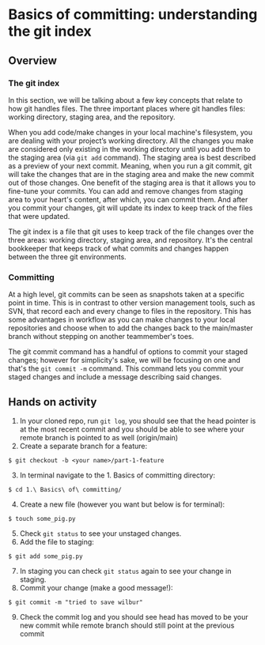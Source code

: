 # Basics of committing: understanding the git index
## Overview
### The git index
In this section, we will be talking about a few key concepts that relate to how git handles files. The three important places where git handles files: working directory, staging area, and the repository.

When you add code/make changes in your local machine's filesystem, you are dealing with your project’s working directory. All the changes you make are considered only existing in the working directory until you add them to the staging area (via `git add` command). The staging area is best described as a preview of your next commit. Meaning, when you run a git commit, git will take the changes that are in the staging area and make the new commit out of those changes. One benefit of the staging area is that it allows you to fine-tune your commits. You can add and remove changes from staging area to your heart's content, after which, you can commit them. And after you commit your changes, git will update its index to keep track of the files that were updated.

The git index is a file that git uses to keep track of the file changes over the three areas: working directory, staging area, and repository. It's the central bookkeeper that keeps track of what commits and changes happen between the three git environments.

### Committing
At a high level, git commits can be seen as snapshots taken at a specific point in time. This is in contrast to other version management tools, such as SVN, that record each and every change to files in the repository. This has some advantages in workflow as you can make changes to your local repositories and choose when to add the changes back to the main/master branch without stepping on another teammember's toes.

The git commit command has a handful of options to commit your staged changes; however for simplicity's sake, we will be focusing on one and that's the `git commit -m` command. This command lets you commit your staged changes and include a message describing said changes.

## Hands on activity
1. In your cloned repo, run `git log`, you should see that the head pointer is at the most recent commit and you should be able to see where your remote branch is pointed to as well (origin/main)
2. Create a separate branch for a feature:
```shell
$ git checkout -b <your name>/part-1-feature
```
3. In terminal navigate to the 1. Basics of committing directory:
```shell
$ cd 1.\ Basics\ of\ committing/
```
4. Create a new file (however you want but below is for terminal):
```shell
$ touch some_pig.py
```
5. Check `git status` to see your unstaged changes.
6. Add the file to staging:
```shell
$ git add some_pig.py
```
7. In staging you can check `git status` again to see your change in staging.
8. Commit your change (make a good message!):
```shell
$ git commit -m "tried to save wilbur"
```
9. Check the commit log and you should see head has moved to be your new commit while remote branch should still point at the previous commit
